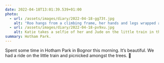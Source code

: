 ```yaml
---
date: 2022-04-18T13:01:39.539+01:00
photo:
  - url: /assets/images/diary/2022-04-18-gg73t.jpg
    alt: "Roo hangs from a climbing frame, her hands and legs wrapped around a wooden pole. "
  - url: /assets/images/diary/2022-04-18-pv9xu.jpg
    alt: Katie takes a selfie of her and Jude on the little train in the park
summary: Hotham Park.
---
```

Spent some time in Hotham Park in Bognor this morning. It’s beautiful. We had a ride on the little train and picnicked amongst the trees. 🌲 
